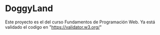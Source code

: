 # DoggyLand
Este proyecto es el del curso Fundamentos de Programación Web.
Ya está validado el codigo en "https://validator.w3.org/"

